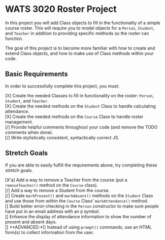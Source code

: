 # WATS 3020 Roster Project

In this project you will add Class objects to fill in the functionality of a
simple course roster. This will require you to model objects for a `Person`,
`Student`, and `Teacher` in addition to providing specific methods so the roster
can function.

The goal of this project is to become more familiar with how to create and
extend Class objects, and how to make use of Class methods within your code.

## Basic Requirements

In order to successfully complete this project, you must:

[X] Create the needed Classes to fill in functionality on the roster: `Person`, `Student`, and `Teacher`.    
[X] Create the needed methods on the `Student` Class to handle calculating attendance.    
[X] Create the needed methods on the `Course` Class to handle roster management.    
[/] Provide helpful comments throughout your code (and remove the TODO comments when done).    
[/] Write stylistically consistent, syntactically correct JS.    

## Stretch Goals

If you are able to easily fulfill the requirements above, try completing these
stretch goals.

[X'a] Add a way to remove a Teacher from the course (put a `removeTeacher()` method on the `Course` class).    
[/] Add a way to remove a Student from the course.   
[/] Create `markPresent()` and `markAbsent()` methods on the `Student` Class and use those from within the `Course` Class' `markAttendance()` method.    
[] Build better error-checking in the `Person` constructor to make sure people have put in an email address with an `@` symbol.    
[] Enhance the display of attendance information to show the number of present and absent days.    
[] **ADVANCED:*[] Instead of using `prompt()` commands, use an HTML form(s) to collect information from the user.    
